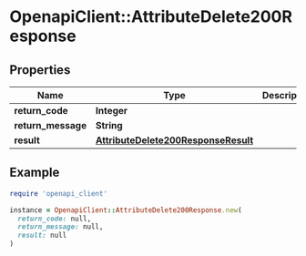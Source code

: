# OpenapiClient::AttributeDelete200Response

## Properties

| Name | Type | Description | Notes |
| ---- | ---- | ----------- | ----- |
| **return_code** | **Integer** |  | [optional] |
| **return_message** | **String** |  | [optional] |
| **result** | [**AttributeDelete200ResponseResult**](AttributeDelete200ResponseResult.md) |  | [optional] |

## Example

```ruby
require 'openapi_client'

instance = OpenapiClient::AttributeDelete200Response.new(
  return_code: null,
  return_message: null,
  result: null
)
```

